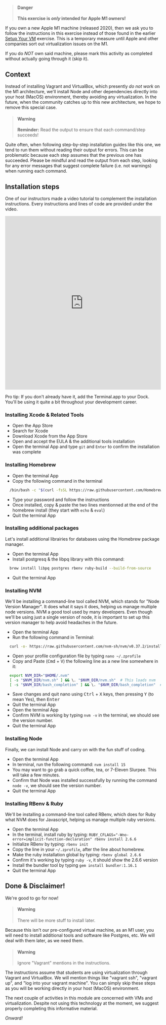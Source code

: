 

> #### Danger
> **This exercise is _only_ intended for Apple M1 owners!**

If you own a new Apple M1 machine (released 2020), then we ask you to follow the instructions in this exercise instead of those found in the earlier [Setup Your VM](/f252cd05-4b9d-4a70-89d4-40f5dcc2d553) exercise. This is a temporary measure until Apple and other companies sort out virtualization issues on the M1. 

If you do _NOT_ own said machine, please mark this activity as completed without actually going through it (skip it).

## Context

Instead of installing Vagrant and VirtualBox, which presently _do not work_ on the M1 architecture, we'll install Node and other dependencies directly into your host (MacOS) environment, thereby avoiding any virtualization. In the future, when the community catches up to this new architecture, we hope to remove this special case.

> #### Warning
> **Reminder:** Read the output to ensure that each command/step succeeds!

Quite often, when following step-by-step installation guides like this one, we tend to run them without reading their output for errors. This can be problematic because each step assumes that the previous one has succeeded. Please be mindful and read the output from each step, looking for any error messages that suggest complete failure (i.e. not warnings) when running each command.

## Installation steps

One of our instructors made a video tutorial to complement the installation instructions. Every instructions and lines of code are provided under the video. 

<iframe style="width: 100%; height:560px" src="https://www.youtube.com/embed/iGF3BB5oyZY" frameborder="0" allow="accelerometer; autoplay; clipboard-write; encrypted-media; gyroscope; picture-in-picture" allowfullscreen></iframe>

Pro tip: If you don't already have it, add the Terminal.app to your Dock. You'll be using it quite a bit throughout your development career.

### Installing Xcode & Related Tools

- Open the App Store
- Search for Xcode
- Download Xcode from the App Store
- Open and accept the EULA & the additional tools installation
- Open the terminal App and type `git` and `Enter` to confirm the installation was complete

### Installing Homebrew

- Open the terminal App
- Copy the following command in the terminal 
  
```bash 
  /bin/bash -c "$(curl -fsSL https://raw.githubusercontent.com/Homebrew/install/HEAD/install.sh)"
```
- Type your password and follow the instructions
- Once installed, copy & paste the two lines mentionned at the end of the homebrew install (they start with `echo` & `eval`)
- Quit the terminal App

### Installing additional packages

Let's install additional librairies for databases using the Homebrew package manager.

- Open the terminal App
- Install postgresq & the libpq library with this command:
  
```bash
  brew install libpq postgres rbenv ruby-build --build-from-source
```
- Quit the terminal App

### Installing NVM

We'll be installing a command-line tool called NVM, which stands for "Node Version Manager". It does what it says it does, helping us manage multiple node versions. NVM a good tool used by many developers. Even though we'll be using just a single version of node, it is important to set up this version manager to help avoid headaches in the future. 

- Open the terminal App
- Run the following command in Terminal:
  
```bash
  curl -o- https://raw.githubusercontent.com/nvm-sh/nvm/v0.37.2/install.sh | bash
```
- Open your profile configuration file by typing `nano ~/.zprofile`
- Copy and Paste (<kbd>Cmd</kbd> + <kbd>V</kbd>) the following line as a new line somewhere in it:

```bash
  export NVM_DIR="$HOME/.nvm"
  [ -s "$NVM_DIR/nvm.sh" ] && \. "$NVM_DIR/nvm.sh"  # This loads nvm
  [ -s "$NVM_DIR/bash_completion" ] && \. "$NVM_DIR/bash_completion"  # This loads nvm bash_completion
```

- Save changes and quit nano using <kbd>Ctrl</kbd> + <kbd>X</kbd> keys, then pressing <kbd>Y</kbd> (to mean Yes), then <kbd>Enter</kbd>
- Quit the terminal App
- Open the terminal App
- Confirm NVM is working by typing `nvm -v` in the terminal, we should see the version number.
- Quit the terminal App

### Installing Node 

Finally, we can install Node and carry on with the fun stuff of coding. 

- Open the terminal App
- In terminal, run the following command: `nvm install 15`
- You may want to go grab a quick coffee, tea, or 7-Eleven Slurpee. This will take a few minutes.
- Confirm that Node was installed successfully by running the command `node -v`, we should see the version number.
- Quit the terminal App

### Installing RBenv & Ruby

We'll be installing a command-line tool called RBenv, which does for Ruby what NVM does for Javascript, helping us manage multiple ruby versions. 

- Open the terminal App
- In the terminal, install ruby by typing: 
`RUBY_CFLAGS="-Wno-error=implicit-function-declaration" rbenv install 2.6.6`
- Initialize RBenv by typing: `rbenv init`
- Copy the line in your `~/.zprofile`, after the line about homebrew.
- Make the ruby installation global by typing: `rbenv global 2.6.6`
- Confirm it's working by typing `ruby -v`, it should show the 2.6.6 version
- Install the bundler tool by typing `gem install bundler:1.16.1`
- Quit the terminal App

## Done & Disclaimer!

We're good to go for now! 

> #### Warning
> There will be more stuff to install later.

Because this isn't our pre-configured virtual machine, as an M1 user, you will need to install additional tools and software like Postgres, etc. We will deal with them later, as we need them.

> #### Warning
> Ignore "Vagrant" mentions in the instructions.

The instructions assume that students are using virtualization through Vagrant and VirtualBox. We will mention things like "vagrant ssh", "vagrant up", and "log into your vagrant machine". You can simply skip these steps as you will be working directly in your host (MacOS) environment. 

The next couple of activities in this module are concerned with VMs and virtualization. Despite not using this technology at the moment, we suggest properly completing this informative material. 

_Onward!_
